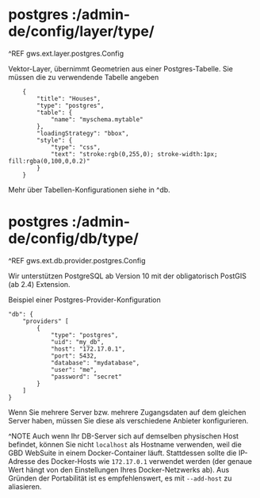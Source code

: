 # postgres :/admin-de/config/layer/type/

^REF gws.ext.layer.postgres.Config

Vektor-Layer, übernimmt Geometrien aus einer Postgres-Tabelle. Sie müssen die zu verwendende Tabelle angeben

        {
            "title": "Houses",
            "type": "postgres",
            "table": {
                "name": "myschema.mytable"
            },
            "loadingStrategy": "bbox",
            "style": {
                "type": "css",
                "text": "stroke:rgb(0,255,0); stroke-width:1px; fill:rgba(0,100,0,0.2)"
            }
        }

Mehr über Tabellen-Konfigurationen siehe in ^db.


# postgres :/admin-de/config/db/type/

^REF gws.ext.db.provider.postgres.Config

Wir unterstützen PostgreSQL ab Version 10 mit der obligatorisch PostGIS (ab 2.4) Extension.

Beispiel einer Postgres-Provider-Konfiguration

    "db": {
        "providers" [
            {
                "type": "postgres",
                "uid": "my_db",
                "host": "172.17.0.1",
                "port": 5432,
                "database": "mydatabase",
                "user": "me",
                "password": "secret"
            }
        ]
    }

Wenn Sie mehrere Server bzw. mehrere Zugangsdaten auf dem gleichen Server haben, müssen Sie diese als verschiedene Anbieter konfigurieren.

^NOTE Auch wenn Ihr DB-Server sich auf demselben physischen Host befindet, können Sie nicht `localhost` als Hostname verwenden, weil die GBD WebSuite in einem Docker-Container läuft. Stattdessen sollte die IP-Adresse des Docker-Hosts wie `172.17.0.1` verwendet werden (der genaue Wert hängt von den Einstellungen Ihres Docker-Netzwerks ab). Aus Gründen der Portabilität ist es empfehlenswert, es mit `--add-host` zu aliasieren.
